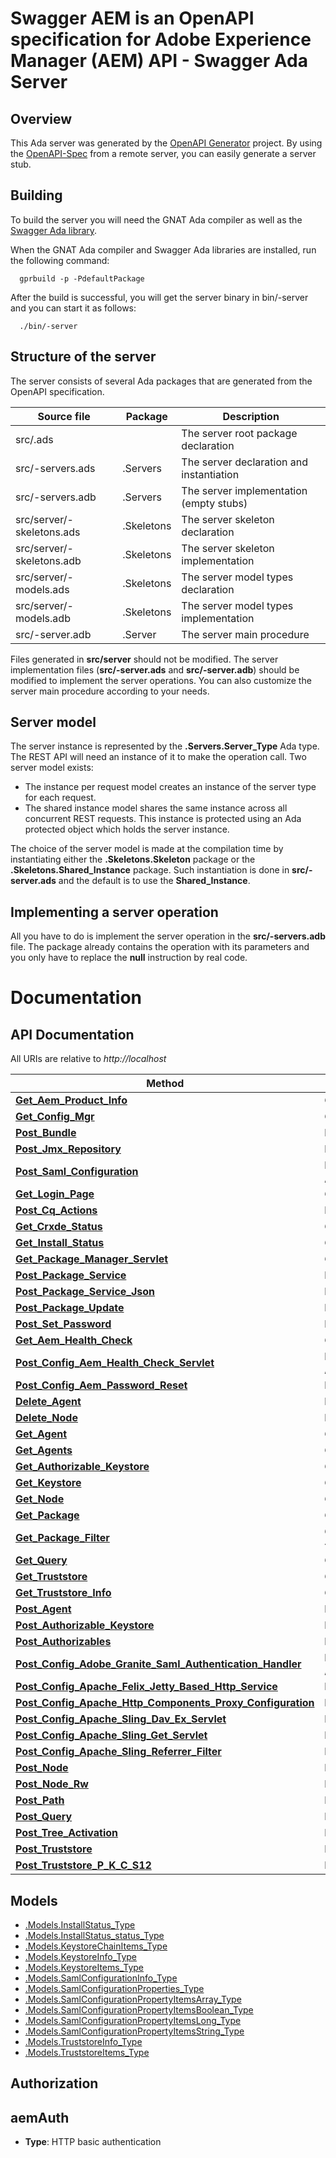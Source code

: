# Swagger AEM is an OpenAPI specification for Adobe Experience Manager (AEM) API - Swagger Ada Server

## Overview

This Ada server was generated by the [OpenAPI Generator](https://openapi-generator.tech) project.
By using the [OpenAPI-Spec](https://github.com/OAI/OpenAPI-Specification) from a remote server,
you can easily generate a server stub.

## Building

To build the server you will need the GNAT Ada compiler as well as
the [Swagger Ada library](https://github.com/stcarrez/swagger-ada).

When the GNAT Ada compiler and Swagger Ada libraries are installed,
run the following command:

```
  gprbuild -p -PdefaultPackage
```

After the build is successful, you will get the server binary
in bin/-server and you can start it as follows:
```
  ./bin/-server
```

## Structure of the server

The server consists of several Ada packages that are generated from
the OpenAPI specification.

Source file | Package | Description
------------ | ------------- | -------------
src/.ads||The server root package declaration
src/-servers.ads|.Servers|The server declaration and instantiation
src/-servers.adb|.Servers|The server implementation (empty stubs)
src/server/-skeletons.ads|.Skeletons|The server skeleton declaration
src/server/-skeletons.adb|.Skeletons|The server skeleton implementation
src/server/-models.ads|.Skeletons|The server model types declaration
src/server/-models.adb|.Skeletons|The server model types implementation
src/-server.adb|.Server|The server main procedure

Files generated in **src/server** should not be modified.  The server implementation
files (**src/-server.ads** and **src/-server.adb**) should
be modified to implement the server operations.  You can also customize the server
main procedure according to your needs.

## Server model

The server instance is represented by the **.Servers.Server_Type** Ada type.
The REST API will need an instance of it to make the operation call.  Two server model
exists:

* The instance per request model creates an instance of the server type for each request.
* The shared instance model shares the same instance across all concurrent REST requests.  This instance is protected using an Ada protected object which holds the server instance.

The choice of the server model is made at the compilation time by instantiating either
the **.Skeletons.Skeleton** package or the **.Skeletons.Shared_Instance**
package.  Such instantiation is done in **src/-server.ads** and the default
is to use the **Shared_Instance**.

## Implementing a server operation

All you have to do is implement the server operation in the **src/-servers.adb** file.
The package already contains the operation with its parameters and you only have to replace
the **null** instruction by real code.

# Documentation

## API Documentation

All URIs are relative to *http://localhost*

Method | HTTP request | Description
------------- | ------------- | -------------
[**Get_Aem_Product_Info**](ConsoleApi.md#Get_Aem_Product_Info) | **GET** /system/console/status-productinfo.json | 
[**Get_Config_Mgr**](ConsoleApi.md#Get_Config_Mgr) | **GET** /system/console/configMgr | 
[**Post_Bundle**](ConsoleApi.md#Post_Bundle) | **POST** /system/console/bundles/{name} | 
[**Post_Jmx_Repository**](ConsoleApi.md#Post_Jmx_Repository) | **POST** /system/console/jmx/com.adobe.granite:type=Repository/op/{action} | 
[**Post_Saml_Configuration**](ConsoleApi.md#Post_Saml_Configuration) | **POST** /system/console/configMgr/com.adobe.granite.auth.saml.SamlAuthenticationHandler | 
[**Get_Login_Page**](CqApi.md#Get_Login_Page) | **GET** /libs/granite/core/content/login.html | 
[**Post_Cq_Actions**](CqApi.md#Post_Cq_Actions) | **POST** /.cqactions.html | 
[**Get_Crxde_Status**](CrxApi.md#Get_Crxde_Status) | **GET** /crx/server/crx.default/jcr:root/.1.json | 
[**Get_Install_Status**](CrxApi.md#Get_Install_Status) | **GET** /crx/packmgr/installstatus.jsp | 
[**Get_Package_Manager_Servlet**](CrxApi.md#Get_Package_Manager_Servlet) | **GET** /crx/packmgr/service/script.html | 
[**Post_Package_Service**](CrxApi.md#Post_Package_Service) | **POST** /crx/packmgr/service.jsp | 
[**Post_Package_Service_Json**](CrxApi.md#Post_Package_Service_Json) | **POST** /crx/packmgr/service/.json/{path} | 
[**Post_Package_Update**](CrxApi.md#Post_Package_Update) | **POST** /crx/packmgr/update.jsp | 
[**Post_Set_Password**](CrxApi.md#Post_Set_Password) | **POST** /crx/explorer/ui/setpassword.jsp | 
[**Get_Aem_Health_Check**](CustomApi.md#Get_Aem_Health_Check) | **GET** /system/health | 
[**Post_Config_Aem_Health_Check_Servlet**](CustomApi.md#Post_Config_Aem_Health_Check_Servlet) | **POST** /apps/system/config/com.shinesolutions.healthcheck.hc.impl.ActiveBundleHealthCheck | 
[**Post_Config_Aem_Password_Reset**](CustomApi.md#Post_Config_Aem_Password_Reset) | **POST** /apps/system/config/com.shinesolutions.aem.passwordreset.Activator | 
[**Delete_Agent**](SlingApi.md#Delete_Agent) | **DELETE** /etc/replication/agents.{runmode}/{name} | 
[**Delete_Node**](SlingApi.md#Delete_Node) | **DELETE** /{path}/{name} | 
[**Get_Agent**](SlingApi.md#Get_Agent) | **GET** /etc/replication/agents.{runmode}/{name} | 
[**Get_Agents**](SlingApi.md#Get_Agents) | **GET** /etc/replication/agents.{runmode}.-1.json | 
[**Get_Authorizable_Keystore**](SlingApi.md#Get_Authorizable_Keystore) | **GET** /{intermediatePath}/{authorizableId}.ks.json | 
[**Get_Keystore**](SlingApi.md#Get_Keystore) | **GET** /{intermediatePath}/{authorizableId}/keystore/store.p12 | 
[**Get_Node**](SlingApi.md#Get_Node) | **GET** /{path}/{name} | 
[**Get_Package**](SlingApi.md#Get_Package) | **GET** /etc/packages/{group}/{name}-{version}.zip | 
[**Get_Package_Filter**](SlingApi.md#Get_Package_Filter) | **GET** /etc/packages/{group}/{name}-{version}.zip/jcr:content/vlt:definition/filter.tidy.2.json | 
[**Get_Query**](SlingApi.md#Get_Query) | **GET** /bin/querybuilder.json | 
[**Get_Truststore**](SlingApi.md#Get_Truststore) | **GET** /etc/truststore/truststore.p12 | 
[**Get_Truststore_Info**](SlingApi.md#Get_Truststore_Info) | **GET** /libs/granite/security/truststore.json | 
[**Post_Agent**](SlingApi.md#Post_Agent) | **POST** /etc/replication/agents.{runmode}/{name} | 
[**Post_Authorizable_Keystore**](SlingApi.md#Post_Authorizable_Keystore) | **POST** /{intermediatePath}/{authorizableId}.ks.html | 
[**Post_Authorizables**](SlingApi.md#Post_Authorizables) | **POST** /libs/granite/security/post/authorizables | 
[**Post_Config_Adobe_Granite_Saml_Authentication_Handler**](SlingApi.md#Post_Config_Adobe_Granite_Saml_Authentication_Handler) | **POST** /apps/system/config/com.adobe.granite.auth.saml.SamlAuthenticationHandler.config | 
[**Post_Config_Apache_Felix_Jetty_Based_Http_Service**](SlingApi.md#Post_Config_Apache_Felix_Jetty_Based_Http_Service) | **POST** /apps/system/config/org.apache.felix.http | 
[**Post_Config_Apache_Http_Components_Proxy_Configuration**](SlingApi.md#Post_Config_Apache_Http_Components_Proxy_Configuration) | **POST** /apps/system/config/org.apache.http.proxyconfigurator.config | 
[**Post_Config_Apache_Sling_Dav_Ex_Servlet**](SlingApi.md#Post_Config_Apache_Sling_Dav_Ex_Servlet) | **POST** /apps/system/config/org.apache.sling.jcr.davex.impl.servlets.SlingDavExServlet | 
[**Post_Config_Apache_Sling_Get_Servlet**](SlingApi.md#Post_Config_Apache_Sling_Get_Servlet) | **POST** /apps/system/config/org.apache.sling.servlets.get.DefaultGetServlet | 
[**Post_Config_Apache_Sling_Referrer_Filter**](SlingApi.md#Post_Config_Apache_Sling_Referrer_Filter) | **POST** /apps/system/config/org.apache.sling.security.impl.ReferrerFilter | 
[**Post_Node**](SlingApi.md#Post_Node) | **POST** /{path}/{name} | 
[**Post_Node_Rw**](SlingApi.md#Post_Node_Rw) | **POST** /{path}/{name}.rw.html | 
[**Post_Path**](SlingApi.md#Post_Path) | **POST** /{path}/ | 
[**Post_Query**](SlingApi.md#Post_Query) | **POST** /bin/querybuilder.json | 
[**Post_Tree_Activation**](SlingApi.md#Post_Tree_Activation) | **POST** /etc/replication/treeactivation.html | 
[**Post_Truststore**](SlingApi.md#Post_Truststore) | **POST** /libs/granite/security/post/truststore | 
[**Post_Truststore_P_K_C_S12**](SlingApi.md#Post_Truststore_P_K_C_S12) | **POST** /etc/truststore | 


## Models
 - [.Models.InstallStatus_Type](InstallStatus_Type.md)
 - [.Models.InstallStatus_status_Type](InstallStatus_status_Type.md)
 - [.Models.KeystoreChainItems_Type](KeystoreChainItems_Type.md)
 - [.Models.KeystoreInfo_Type](KeystoreInfo_Type.md)
 - [.Models.KeystoreItems_Type](KeystoreItems_Type.md)
 - [.Models.SamlConfigurationInfo_Type](SamlConfigurationInfo_Type.md)
 - [.Models.SamlConfigurationProperties_Type](SamlConfigurationProperties_Type.md)
 - [.Models.SamlConfigurationPropertyItemsArray_Type](SamlConfigurationPropertyItemsArray_Type.md)
 - [.Models.SamlConfigurationPropertyItemsBoolean_Type](SamlConfigurationPropertyItemsBoolean_Type.md)
 - [.Models.SamlConfigurationPropertyItemsLong_Type](SamlConfigurationPropertyItemsLong_Type.md)
 - [.Models.SamlConfigurationPropertyItemsString_Type](SamlConfigurationPropertyItemsString_Type.md)
 - [.Models.TruststoreInfo_Type](TruststoreInfo_Type.md)
 - [.Models.TruststoreItems_Type](TruststoreItems_Type.md)


## Authorization

## aemAuth

- **Type**: HTTP basic authentication

